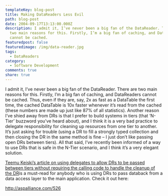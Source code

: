 ```yaml
---
templateKey: blog-post
title: Making DataReaders Less Evil
path: blog-post
date: 2004-09-17T13:13:00.000Z
description: I admit it, I’ve never been a big fan of the DataReader. There are
  two main reasons for this. Firstly, I’m a big fan of caching, and DataReaders
  cannot be cached.
featuredpost: false
featuredimage: /img/data-reader.jpg
tags:
  - DataReaders
category:
  - Software Development
comments: true
share: true
---
```

I admit it, I’ve never been a big fan of the DataReader. There are two main reasons for this. Firstly, I’m a big fan of caching, and DataReaders cannot be cached. Thus, even if they are, say, 2x as fast as a DataTable the first time, the cached DataTable is 10x faster whenever it’s read from the cached (these numbers are made up just like 87% of all statistics). Another reason I’ve shied away from DRs is that I prefer to build systems in tiers (that ‘N-Tier’ buzzword you’ve heard about), and I think it is a very bad practice to delegate responsibility for cleaning up resources from one tier to another. It’s just asking for trouble (using a DR to fill a strongly typed collection and then closing the DR in the same method is fine – I just don’t like passing open DRs between tiers). All that said, I’ve recently been informed of a way to use DRs that is safe in the N-Tier scenario, and I think it’s a very elegant solution.

[Teemu Keiski’s article on using delegates to allow DRs to be passed between tiers without requiring the calling code to handle the cleanup of the DR](http://aspalliance.com/526)is a must-read for anybody who is using DRs to pass databack from a data access layer to the main application. Check it out here:

<http://aspalliance.com/526>